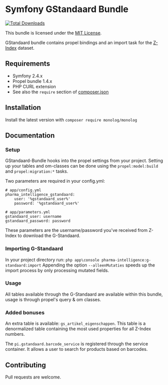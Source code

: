 # Symfony GStandaard Bundle
[![Total Downloads](https://poser.pugx.org/pharmaintelligence/gstandaard-bundle/d/total.png)](https://packagist.org/packages/pharmaintelligence/gstandaard-bundle)

This bundle is licensed under the [MIT License](LICENSE).

GStandaard bundle contains propel bindings and an import task for the [Z-Index](http://www.z-index.nl/g-standaard) dataset.

## Requirements

* Symfony 2.4.x
* Propel bundle 1.4.x
* PHP CURL extension
* See also the `require` section of [composer.json](composer.json)

## Installation
Install the latest version with `composer require monolog/monolog`

## Documentation

### Setup
GStandaard-Bundle hooks into the propel settings from your project. Setting up your tables and om-classes can be done using the `propel:model:build` and `propel:migration:*` tasks.

Two parameters are required in your config.yml:
```
# app/config.yml
pharma_intelligence_gstandaard:
    user: '%gstandaard_user%'
    password: '%gstandaard_user%'
```
```
# app/parameters.yml
gstandaard_user: username
gstandaard_password: password
```

These parameters are the username/password you've received from Z-Index to download the G-Standaard.

### Importing G-Standaard
In your project directory run:
`php app\console pharma-intelligence:g-standaard:import`
Appending the option `--alleenMutaties` speeds up the import process by only processing mutated fields.

### Usage
All tables available through the G-Standaard are available within this bundle, usage is through propel's query & om classes.

### Added bonuses
An extra table is available: `gs_artikel_eigenschappen`. This table is a denormalized table containing the most used properties for all Z-Index numbers.

The `pi.gstandaard.barcode_service` is registered through the service container. It allows a user to search for products based on barcodes.

## Contributing

Pull requests are welcome. 
